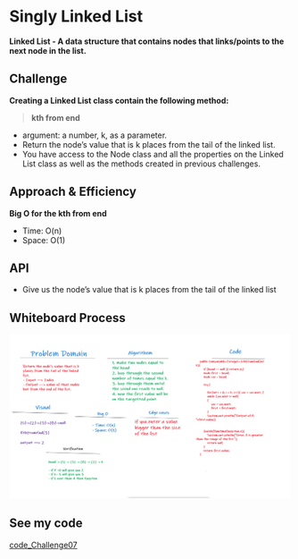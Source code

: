 # Singly Linked List
**Linked List - A data structure that contains nodes that links/points to the next node in the list.**

## Challenge

**Creating a Linked List class contain the following method:**

> **kth from end**
- argument: a number, k, as a parameter.
- Return the node’s value that is k places from the tail of the linked list.
- You have access to the Node class and all the properties on the Linked List class as well as the methods created in previous challenges.


## Approach & Efficiency

**Big O for the kth from end**
- Time: O(n)
- Space: O(1)


## API
- Give us the node’s value that is k places from the tail of the linked list

## Whiteboard Process
![kth_from_end](linked-list-kth.png)

## See my code
[code_Challenge07](src/main/java/codeChallenge05/LinkedList.java)